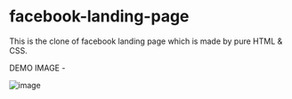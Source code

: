 # facebook-landing-page
This is the clone of facebook landing page which is made by pure HTML & CSS.

DEMO IMAGE - 

![image](https://user-images.githubusercontent.com/92522740/152657158-95f7cc61-d378-4986-8120-95f1510b5058.png)

